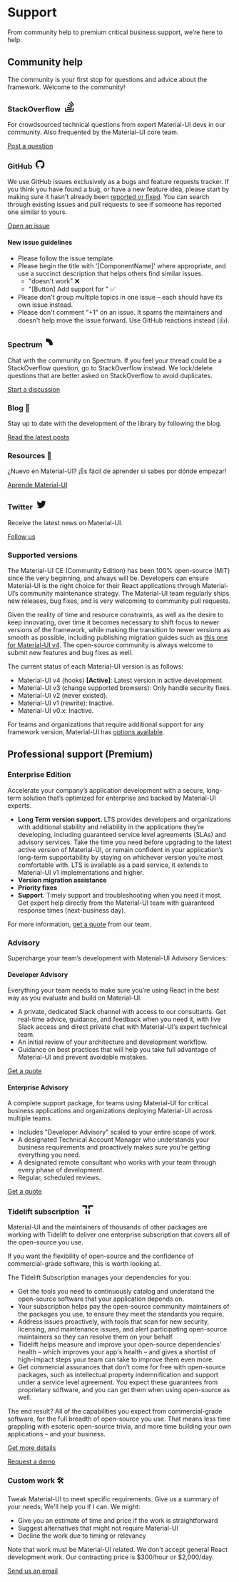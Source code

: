 # Support

<p class="description">From community help to premium critical business support, we’re here to help.</p>

## Community help

The community is your first stop for questions and advice about the framework. Welcome to the community!

### StackOverflow <svg style="width: 24px; fill: currentColor; margin-left: 4px;" role="img" viewBox="0 0 24 24" xmlns="http://www.w3.org/2000/svg"><path d="M18.986 21.865v-6.404h2.134V24H1.844v-8.539h2.13v6.404h15.012zM6.111 19.731H16.85v-2.137H6.111v2.137zm.259-4.852l10.48 2.189.451-2.07-10.478-2.187-.453 2.068zm1.359-5.056l9.705 4.53.903-1.95-9.706-4.53-.902 1.936v.014zm2.715-4.785l8.217 6.855 1.359-1.62-8.216-6.853-1.35 1.617-.01.001zM15.751 0l-1.746 1.294 6.405 8.604 1.746-1.294L15.749 0h.002z"></path></svg>

For crowdsourced technical questions from expert Material-UI devs in our community. Also frequented by the Material-UI core team.

[Post a question](https://stackoverflow.com/questions/tagged/material-ui)

### GitHub <svg style="width: 20px; fill: currentColor; margin-left: 4px;" role="img" viewBox="0 0 24 24" xmlns="http://www.w3.org/2000/svg"><path d="M12 .297c-6.63 0-12 5.373-12 12 0 5.303 3.438 9.8 8.205 11.385.6.113.82-.258.82-.577 0-.285-.01-1.04-.015-2.04-3.338.724-4.042-1.61-4.042-1.61C4.422 18.07 3.633 17.7 3.633 17.7c-1.087-.744.084-.729.084-.729 1.205.084 1.838 1.236 1.838 1.236 1.07 1.835 2.809 1.305 3.495.998.108-.776.417-1.305.76-1.605-2.665-.3-5.466-1.332-5.466-5.93 0-1.31.465-2.38 1.235-3.22-.135-.303-.54-1.523.105-3.176 0 0 1.005-.322 3.3 1.23.96-.267 1.98-.399 3-.405 1.02.006 2.04.138 3 .405 2.28-1.552 3.285-1.23 3.285-1.23.645 1.653.24 2.873.12 3.176.765.84 1.23 1.91 1.23 3.22 0 4.61-2.805 5.625-5.475 5.92.42.36.81 1.096.81 2.22 0 1.606-.015 2.896-.015 3.286 0 .315.21.69.825.57C20.565 22.092 24 17.592 24 12.297c0-6.627-5.373-12-12-12"></path></svg>

We use GitHub issues exclusively as a bugs and feature requests tracker. If you think you have found a bug, or have a new feature idea, please start by making sure it hasn't already been [reported or fixed](https://github.com/mui-org/material-ui/issues?utf8=%E2%9C%93&q=is%3Aopen+is%3Aclosed). You can search through existing issues and pull requests to see if someone has reported one similar to yours.

[Open an issue](https://github.com/mui-org/material-ui/issues/new/choose)

#### New issue guidelines

- Please follow the issue template.
- Please begin the title with '[ComponentName]' where appropriate, and use a succinct description that helps others find similar issues. 
  - "doesn't work" ❌
  - "[Button] Add support for <some feature>" ✅
- Please don't group multiple topics in one issue – each should have its own issue instead.
- Please don't comment "+1" on an issue. It spams the maintainers and doesn't help move the issue forward. Use GitHub reactions instead (👍).

### Spectrum <svg style="width: 24px; fill: currentColor; margin-left: 0px;" fill-rule="evenodd" clip-rule="evenodd" stroke-linejoin="round" stroke-miterlimit="1.414" xmlns="http://www.w3.org/2000/svg" viewBox="0 0 32 32" preserveAspectRatio="xMidYMid meet"><path d="M6,14.5c0,0.828 0.672,1.5 1.5,1.5l1.5,0c3.866,0 7,3.134 7,7l0,1.5c0,0.828 0.672,1.5 1.5,1.5l7,0c0.828,0 1.5,-0.672 1.5,-1.5l0,-1.5c0,-9.389 -7.611,-17 -17,-17l-1.5,0c-0.828,0 -1.5,0.672 -1.5,1.5l0,7Z"></path></svg>

Chat with the community on Spectrum. If you feel your thread could be a StackOverflow question, go to StackOverflow instead. We lock/delete questions that are better asked on StackOverflow to avoid duplicates.

[Start a discussion](https://spectrum.chat/material-ui)

### Blog 📝

Stay up to date with the development of the library by following the blog.

[Read the latest posts](https://medium.com/material-ui/)

### Resources 📖

¿Nuevo en Material-UI? ¡Es fácil de aprender si sabes por dónde empezar!

[Aprende Material-UI](/getting-started/learn/)

### Twitter <svg style="width: 24px; fill: currentColor; margin-left: 4px;" role="img" viewBox="0 0 24 24" xmlns="http://www.w3.org/2000/svg"><path d="M22.46 6c-.77.35-1.6.58-2.46.69.88-.53 1.56-1.37 1.88-2.38-.83.5-1.75.85-2.72 1.05C18.37 4.5 17.26 4 16 4c-2.35 0-4.27 1.92-4.27 4.29 0 .34.04.67.11.98C8.28 9.09 5.11 7.38 3 4.79c-.37.63-.58 1.37-.58 2.15 0 1.49.75 2.81 1.91 3.56-.71 0-1.37-.2-1.95-.5v.03c0 2.08 1.48 3.82 3.44 4.21a4.22 4.22 0 0 1-1.93.07 4.28 4.28 0 0 0 4 2.98 8.521 8.521 0 0 1-5.33 1.84c-.34 0-.68-.02-1.02-.06C3.44 20.29 5.7 21 8.12 21 16 21 20.33 14.46 20.33 8.79c0-.19 0-.37-.01-.56.84-.6 1.56-1.36 2.14-2.23z" /></svg>

Receive the latest news on Material-UI.

[Follow us](https://twitter.com/MaterialUI)

### Supported versions

The Material-UI CE (Community Edition) has been 100% open-source (MIT) since the very beginning, and always will be. Developers can ensure Material-UI is the right choice for their React applications through Material-UI’s community maintenance strategy. The Material-UI team regularly ships new releases, bug fixes, and is very welcoming to community pull requests.

Given the reality of time and resource constraints, as well as the desire to keep innovating, over time it becomes necessary to shift focus to newer versions of the framework, while making the transition to newer versions as smooth as possible, including publishing migration guides such as [this one for Material-UI v4](/guides/migration-v3/). The open-source community is always welcome to submit new features and bug fixes as well.

The current status of each Material-UI version is as follows:

- Material-UI v4 (hooks) **[Active]**: Latest version in active development.
- Material-UI v3 (change supported browsers): Only handle security fixes.
- Material-UI v2 (never existed).
- Material-UI v1 (rewrite): Inactive.
- Material-UI v0.x: Inactive.

For teams and organizations that require additional support for any framework version, Material-UI has [options available](#enterprise).

## Professional support (Premium)

### Enterprise Edition

Accelerate your company’s application development with a secure, long-term solution that’s optimized for enterprise and backed by Material-UI experts.

- **Long Term version support.** LTS provides developers and organizations with additional stability and reliability in the applications they’re developing, including guaranteed service level agreements (SLAs) and advisory services. Take the time you need before upgrading to the latest active version of Material-UI, or remain confident in your application’s long-term supportability by staying on whichever version you’re most comfortable with. LTS is available as a paid service, it extends to Material-UI v1 implementations and higher.
- **Version migration assistance**
- **Priority fixes**
- **Support**. Timely support and troubleshooting when you need it most. Get expert help directly from the Material-UI team with guaranteed response times (next-business day).

For more information, [get a quote](mailto:enterprise@material-ui.com) from our team.

### Advisory

Supercharge your team’s development with Material-UI Advisory Services:

#### Developer Advisory

Everything your team needs to make sure you’re using React in the best way as you evaluate and build on Material-UI.

- A private, dedicated Slack channel with access to our consultants. Get real-time advice, guidance, and feedback when you need it, with live Slack access and direct private chat with Material-UI’s expert technical team.
- An initial review of your architecture and development workflow.
- Guidance on best practices that will help you take full advantage of Material-UI and prevent avoidable mistakes.

[Get a quote](mailto:advisory@material-ui.com)

#### Enterprise Advisory

A complete support package, for teams using Material-UI for critical business applications and organizations deploying Material-UI across multiple teams.

- Includes "Developer Advisory" scaled to your entire scope of work.
- A designated Technical Account Manager who understands your business requirements and proactively makes sure you’re getting everything you need.
- A designated remote consultant who works with your team through every phase of development.
- Regular, scheduled reviews.

[Get a quote](mailto:advisory@material-ui.com)

### Tidelift subscription <svg style="width: 24px; fill: currentColor; margin-left: 4px;" xmlns="http://www.w3.org/2000/svg" viewBox="0 0 37 30.38"><g><g><path d="M16.07 0H2.77C0 0 0 0 0 2.54S0 5 2.77 5h7.91v9l5.39-4.2z"/><path d="M10.68 27.82c0 2.56 0 2.56 2.71 2.56s2.68 0 2.68-2.61V15l-5.39 4.22z"/><path d="M20.35 0h13.29C36.42 0 37 0 37 2.54S36.42 5 33.64 5h-7.9v9l-5.39-4.2z"/><path d="M25.74 27.82c0 2.56 0 2.56-2.71 2.56s-2.68 0-2.68-2.61V15l5.39 4.22z"/></g></g></svg>

Material-UI and the maintainers of thousands of other packages are working with Tidelift to deliver one enterprise subscription that covers all of the open-source you use.

If you want the flexibility of open-source and the confidence of commercial-grade software, this is worth looking at.

The Tidelift Subscription manages your dependencies for you:

- Get the tools you need to continuously catalog and understand the open-source software that your application depends on.
- Your subscription helps pay the open-source community maintainers of the packages you use, to ensure they meet the standards you require.
- Address issues proactively, with tools that scan for new security, licensing, and maintenance issues, and alert participating open-source maintainers so they can resolve them on your behalf.
- Tidelift helps measure and improve your open-source dependencies' health – which improves your app's health – and gives a shortlist of high-impact steps your team can take to improve them even more.
- Get commercial assurances that don't come for free with open-source packages, such as intellectual property indemnification and support under a service level agreement. You expect these guarantees from proprietary software, and you can get them when using open-source as well.

The end result? All of the capabilities you expect from commercial-grade software, for the full breadth of open-source you use. That means less time grappling with esoteric open-source trivia, and more time building your own applications – and your business.

[Get more details](https://tidelift.com/subscription/pkg/npm-material-ui?utm_source=material_ui&utm_medium=referral&utm_campaign=enterprise)

[Request a demo](https://tidelift.com/subscription/request-a-demo?utm_source=material_ui&utm_medium=referral&utm_campaign=enterprise)

### Custom work 🛠

Tweak Material-UI to meet specific requirements. Give us a summary of your needs; We'll help you if I can. We might:

- Give you an estimate of time and price if the work is straightforward
- Suggest alternatives that might not require Material-UI
- Decline the work due to timing or relevancy

Note that work must be Material-UI related. We don't accept general React development work. Our contracting price is $300/hour or $2,000/day.

[Send us an email](mailto:custom-work@material-ui.com)